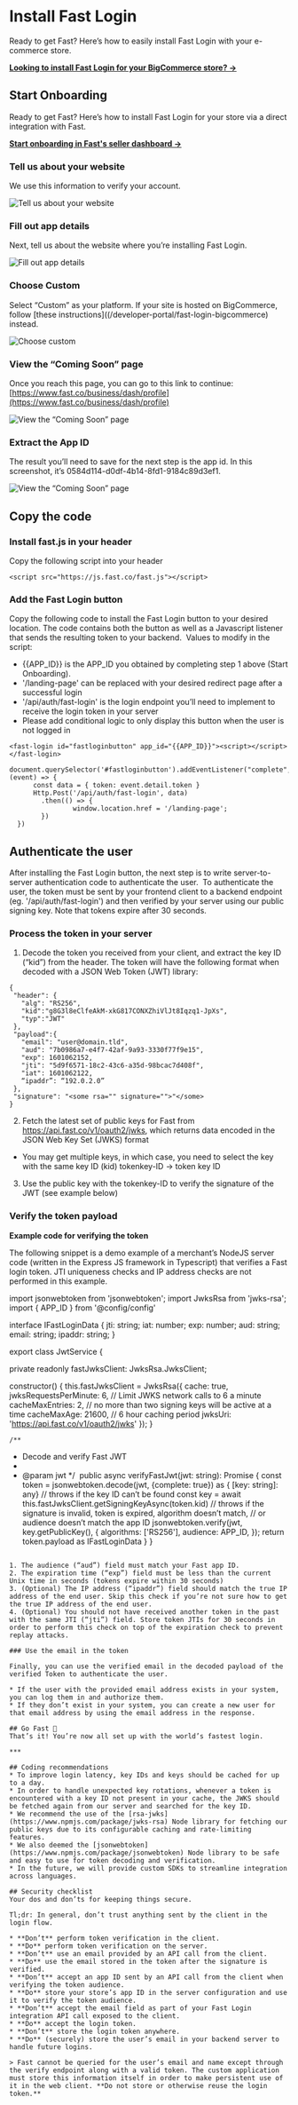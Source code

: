 # Install Fast Login

Ready to get Fast? Here’s how to easily install Fast Login with your e-commerce store.

[**Looking to install Fast Login for your BigCommerce store? →**](/developer-portal/fast-login-bigcommerce)

## Start Onboarding

Ready to get Fast? Here’s how to install Fast Login for your store via a direct integration with Fast.

[**Start onboarding in Fast's seller dashboard →**](http://fast.co/business)

### Tell us about your website

We use this information to verify your account.

![Tell us about your website](images/fast-login/FastStep1.png)

### Fill out app details

Next, tell us about the website where you’re installing Fast Login.

![Fill out app details](images/fast-login/FastStep2.png)

### Choose Custom

Select “Custom” as your platform. If your site is hosted on BigCommerce, follow [these instructions]((/developer-portal/fast-login-bigcommerce) instead.

![Choose custom](images/fast-login/choose-platform-other.png)

### View the “Coming Soon” page

Once you reach this page, you can go to this link to continue: [https://www.fast.co/business/dash/profile](https://www.fast.co/business/dash/profile)

![View the “Coming Soon” page](images/fast-login/coming-soon-page.png)

### Extract the App ID

The result you’ll need to save for the next step is the app id. In this screenshot, it’s 0584d114-d0df-4b14-8fd1-9184c89d3ef1.

![View the “Coming Soon” page](images/fast-login/app-id.png)

## Copy the code

### Install fast.js in your header

Copy the following script into your header

`<script src="https://js.fast.co/fast.js"></script>`

### Add the Fast Login button

Copy the following code to install the Fast Login button to your desired location. The code contains both the button as well as a Javascript listener that sends the resulting token to your backend.
‍
Values to modify in the script:

- {{APP_ID}} is the APP_ID you obtained by completing step 1 above (Start Onboarding).
- '/landing-page' can be replaced with your desired redirect page after a successful login
- '/api/auth/fast-login' is the login endpoint you’ll need to implement to receive the login token in your server
- Please add conditional logic to only display this button when the user is not logged in

```
<fast-login id="fastloginbutton" app_id="{{APP_ID}}"><script></script></fast-login>
  document.querySelector('#fastloginbutton').addEventListener("complete", (event) => {
      const data = { token: event.detail.token }
      Http.Post('/api/auth/fast-login', data)
        .then(() => {
                window.location.href = '/landing-page';
        })
  })
```

## Authenticate the user

After installing the Fast Login button, the next step is to write server-to-server authentication code to authenticate the user.
‍
To authenticate the user, the token must be sent by your frontend client to a backend endpoint (eg. '/api/auth/fast-login') and then verified by your server using our public signing key. Note that tokens expire after 30 seconds.

### Process the token in your server

1. Decode the token you received from your client, and extract the key ID (“kid”) from the header. The token will have the following format when decoded with a JSON Web Token (JWT) library:

```
{
 "header": {
   "alg": "RS256",
   "kid":"g8G3l8eClfeAkM-xkG817CONXZhiVlJt8Iqzq1-JpXs",
   "typ":"JWT"
 },
 "payload":{
   "email": "user@domain.tld",
   "aud": "7b0986a7-e4f7-42af-9a93-3330f77f9e15",
   "exp": 1601062152,
   "jti": "5d9f6571-18c2-43c6-a35d-98bcac7d408f",
   "iat": 1601062122,
   “ipaddr”: “192.0.2.0”
 },
 "signature": "<some rsa="" signature="">"</some>
}
```

2. Fetch the latest set of public keys for Fast from https://api.fast.co/v1/oauth2/jwks, which returns data encoded in the JSON Web Key Set (JWKS) format

- You may get multiple keys, in which case, you need to select the key with the same key ID (kid) tokenkey-ID -> token key ID

3. Use the public key with the tokenkey-ID to verify the signature of the JWT (see example below)

### Verify the token payload

**Example code for verifying the token**

The following snippet is a demo example of a merchant’s NodeJS server code (written in the Express JS framework in Typescript) that verifies a Fast login token. JTI uniqueness checks and IP address checks are not performed in this example.

import jsonwebtoken from 'jsonwebtoken';
import JwksRsa from 'jwks-rsa';
import { APP_ID } from '@config/config'

interface IFastLoginData {
jti: string;
iat: number;
exp: number;
aud: string;
email: string;
ipaddr: string;
}

export class JwtService {

private readonly fastJwksClient: JwksRsa.JwksClient;

constructor() {
this.fastJwksClient = JwksRsa({
cache: true,
jwksRequestsPerMinute: 6, // Limit JWKS network calls to 6 a minute
cacheMaxEntries: 2, // no more than two signing keys will be active at a time
cacheMaxAge: 21600, // 6 hour caching period
jwksUri: 'https://api.fast.co/v1/oauth2/jwks'
});
}

    /**

- Decode and verify Fast JWT
-
- @param jwt
  \*/
  ‍
  public async verifyFastJwt(jwt: string): Promise<ifastlogindata> {</ifastlogindata>
  const token = jsonwebtoken.decode(jwt, {complete: true}) as { [key: string]: any}
  // throws if the key ID can’t be found
  const key = await this.fastJwksClient.getSigningKeyAsync(token.kid)
  // throws if the signature is invalid, token is expired, algorithm doesn’t match,
  // or audience doesn’t match the app ID
  jsonwebtoken.verify(jwt, key.getPublicKey(), {
  algorithms: ['RS256'],
  audience: APP_ID,
  });
  return token.payload as IFastLoginData
  }
  }

```

1. The audience (“aud”) field must match your Fast app ID.
2. The expiration time (“exp”) field must be less than the current Unix time in seconds (tokens expire within 30 seconds)
3. (Optional) The IP address (“ipaddr”) field should match the true IP address of the end user. Skip this check if you’re not sure how to get the true IP address of the end user.
4. (Optional) You should not have received another token in the past with the same JTI (“jti”) field. Store token JTIs for 30 seconds in order to perform this check on top of the expiration check to prevent replay attacks.

### Use the email in the token

Finally, you can use the verified email in the decoded payload of the verified Token to authenticate the user.

* If the user with the provided email address exists in your system, you can log them in and authorize them.
* If they don’t exist in your system, you can create a new user for that email address by using the email address in the response.

## Go Fast 🚀
That’s it! You’re now all set up with the world’s fastest login.

***

## Coding recommendations
* To improve login latency, key IDs and keys should be cached for up to a day.
* In order to handle unexpected key rotations, whenever a token is encountered with a key ID not present in your cache, the JWKS should be fetched again from our server and searched for the key ID.
* We recommend the use of the [rsa-jwks](https://www.npmjs.com/package/jwks-rsa) Node library for fetching our public keys due to its configurable caching and rate-limiting features.
* We also deemed the [jsonwebtoken](https://www.npmjs.com/package/jsonwebtoken) Node library to be safe and easy to use for token decoding and verification.
* In the future, we will provide custom SDKs to streamline integration across languages.

## Security checklist
Your dos and don’ts for keeping things secure.

Tl;dr: In general, don’t trust anything sent by the client in the login flow.

* **Don’t** perform token verification in the client.
* **Do** perform token verification on the server.
* **Don’t** use an email provided by an API call from the client.
* **Do** use the email stored in the token after the signature is verified.
* **Don’t** accept an app ID sent by an API call from the client when verifying the token audience.
* **Do** store your store’s app ID in the server configuration and use it to verify the token audience.
* **Don’t** accept the email field as part of your Fast Login integration API call exposed to the client.
* **Do** accept the login token.
* **Don’t** store the login token anywhere.
* **Do** (securely) store the user’s email in your backend server to handle future logins.

> Fast cannot be queried for the user’s email and name except through the verify endpoint along with a valid token. The custom application must store this information itself in order to make persistent use of it in the web client. **Do not store or otherwise reuse the login token.**
```
